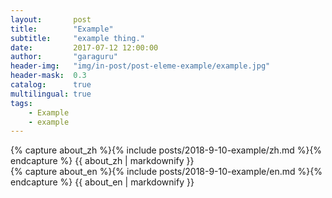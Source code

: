 ```yaml
---
layout:       post
title:        "Example"
subtitle:     "example thing."
date:         2017-07-12 12:00:00
author:       "garaguru"
header-img:   "img/in-post/post-eleme-example/example.jpg"
header-mask:  0.3
catalog:      true
multilingual: true
tags:
    - Example
    - example
---
```


<!-- Chinese Version -->
<div class="zh post-container">
    {% capture about_zh %}{% include posts/2018-9-10-example/zh.md %}{% endcapture %}
    {{ about_zh | markdownify }}
</div>

<!-- English Version -->
<div class="en post-container">
    {% capture about_en %}{% include posts/2018-9-10-example/en.md %}{% endcapture %}
    {{ about_en | markdownify }}
</div>
